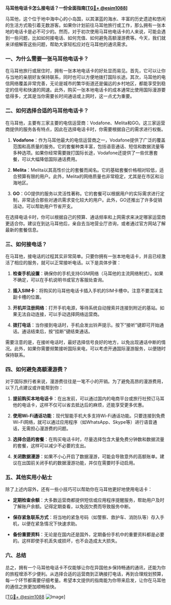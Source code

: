 **马耳他电话卡怎么接电话？一份全面指南[[TG💪+ @esim1088](https://t.me/s/esim1088)]**

马耳他，这个位于地中海中心的小岛国，以其湛蓝的海水、丰富的历史遗迹和悠闲的生活方式吸引着无数游客。如果你计划前往马耳他旅行或工作，那么拥有一张本地的电话卡是必不可少的。然而，对于初次使用马耳他电话卡的人来说，可能会遇到一些问题，比如如何接电话、如何充值、如何避免高额漫游费等。今天，我们就来详细解答这些问题，帮助大家轻松应对在马耳他的通讯需求。

### 一、为什么需要一张马耳他电话卡？

在马耳他旅行或居住时，拥有一张本地电话卡的好处显而易见。首先，它可以让你与当地的亲朋好友保持联系，同时也可以方便地拨打国际长途。其次，马耳他的电信网络覆盖非常完善，无论是城市的繁华街道还是偏远的乡村地区，都能享受到稳定的信号和快速的网速。此外，购买一张本地电话卡的成本通常比使用国际漫游要低得多，尤其是当你需要长时间通话或上网时，这一点尤为重要。

### 二、如何选择合适的马耳他电话卡？

在马耳他，主要有三家主要的电信运营商：Vodafone、Melita和GO。这三家运营商提供的服务各有特点，因此在选择电话卡时，你需要根据自己的需求进行权衡。

1. **Vodafone**：作为马耳他最大的电信运营商之一，Vodafone提供了广泛的覆盖范围和高质量的服务。它的套餐种类丰富，包括语音通话、短信和数据流量等多种选项。如果你经常需要拨打国际长途，Vodafone还提供了一些优惠套餐，可以大幅降低国际通话费用。

2. **Melita**：Melita以其高性价比的套餐而闻名。它的基础套餐价格相对较低，适合预算有限的用户。此外，Melita的网络质量也非常稳定，尤其是在市区和沿海地区。

3. **GO**：GO提供的服务以灵活性著称。它的套餐可以根据用户的实际需求进行定制，非常适合那些对通讯需求变化较大的用户。此外，GO还推出了许多促销活动，可以帮助用户节省开支。

在选择电话卡时，你可以根据自己的预算、通话频率和上网需求来决定哪家运营商更适合你。建议在到达马耳他后，亲自去当地营业厅咨询，或者通过官方网站了解最新的套餐信息。

### 三、如何接电话？

在马耳他，接电话的过程其实非常简单。只要你拥有一张本地电话卡，并且已经激活了相应的服务，就可以正常接听电话。以下是具体步骤：

1. **检查手机设置**：确保你的手机支持GSM网络（马耳他的主流网络制式）。如果不确定，可以在手机说明书或官方客服处查询。

2. **插入SIM卡**：将购买的马耳他电话卡插入手机的SIM卡槽中。注意不要混淆主副卡槽的位置。

3. **开机并注册网络**：打开手机电源，等待系统自动搜索并连接到附近的基站。如果无法自动连接，可以手动选择网络运营商。

4. **拨打电话**：当你接到电话时，手机会发出铃声提示。按下“接听”键即可开始通话。通话结束后，按“挂断”键结束通话。

需要注意的是，在接听电话时，最好选择信号良好的地方，以免出现通话中断的情况。此外，如果你需要频繁接听国际来电，可以考虑开通国际漫游服务，以便随时保持联系。

### 四、如何避免高额漫游费？

对于国际旅行者来说，漫游费往往是一笔不小的开销。为了避免高昂的漫游费用，以下几点建议或许能帮到你：

1. **提前购买本地电话卡**：在出发前，可以通过国内的电商平台或旅行社预订马耳他的电话卡，这样不仅可以省去抵达后的麻烦，还能享受更多优惠。

2. **使用Wi-Fi通话功能**：现代智能手机大多支持Wi-Fi通话功能。只要连接到免费Wi-Fi网络，就可以通过应用程序（如WhatsApp、Skype等）进行语音通话，无需担心漫游费的问题。

3. **选择合适的套餐**：在购买电话卡时，尽量选择包含大量免费分钟数和数据流量的套餐，这样可以减少不必要的支出。

4. **关闭数据漫游**：如果不小心开启了数据漫游，可能会导致意外的高额账单。建议在出国前关闭手机的数据漫游功能，并仅在需要时手动启用。

### 五、其他实用小贴士

除了上述内容外，还有一些小技巧可以帮助你在马耳他更好地使用电话卡：

- **定期检查余额**：大多数运营商都提供短信或应用程序提醒服务，帮助用户及时了解账户余额。记得定期查看，以免因欠费而导致服务中断。
  
- **保存紧急联系方式**：将当地的紧急号码（如警察、救护车、消防队等）存入手机，以便在紧急情况下快速求助。

- **备份重要资料**：无论是在国内还是国外，定期备份手机中的重要资料都是必要的。这样即使手机丢失或损坏，也不会造成太大损失。

### 六、总结

总之，拥有一个马耳他电话卡不仅能够让你在异国他乡保持畅通的通讯，还能为你的旅程增添不少便利。从选择合适的运营商到正确接打电话，再到合理规划预算，每一个环节都需要仔细考量。希望本文提供的指南能为你带来启发，让你在马耳他的通信之旅更加顺畅愉快。

[[TG💪+ @esim1088](https://t.me/s/esim1088) ![Image](https://i.postimg.cc/4NQfJmqS/Snipaste-2025-05-13-00-14-12.png)]